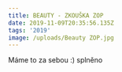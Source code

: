 ```yaml
---
title: BEAUTY - ZKOUŠKA ZOP
date: 2019-11-09T20:35:56.135Z
tags: '2019'
image: /uploads/Beauty ZOP.jpg
---
```

  



Máme to za sebou :) splněno
